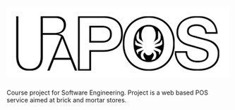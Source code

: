 ![uralogo](https://github.com/DataByne/uraPointOfSale/blob/master/images/uralogo.png)
======
Course project for Software Engineering. Project is a web based POS service aimed at brick and mortar stores.

